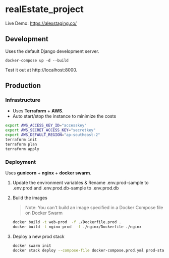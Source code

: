# realEstate_project

Live Demo: https://alexstaging.co/

## Development

Uses the default Django development server.

`docker-compose up -d --build`

Test it out at http://localhost:8000.

## Production

### Infrastructure

- Uses **Terraform** + **AWS**.
- Auto start/stop the instance to minimize the costs

```bash
export AWS_ACCESS_KEY_ID="accesskey"
export AWS_SECRET_ACCESS_KEY="secretkey"
export AWS_DEFAULT_REGION="ap-southeast-2"
terraform init
terraform plan
terraform apply
```

### Deployment

Uses **gunicorn** + **nginx** + **docker swarm**.

1. Update the environment variables & Rename .env.prod-sample to .env.prod and .env.prod.db-sample to .env.prod.db

2. Build the images

   > Note: You can't build an image specified in a Docker Compose file on Docker Swarm

   ```bash
   docker build -t web-prod  -f ./Dockerfile.prod .
   docker build -t nginx-prod  -f ./nginx/Dockerfile ./nginx
   ```

3. Deploy a new prod stack
   ```bash
   docker swarm init
   docker stack deploy --compose-file docker-compose.prod.yml prod-stack
   ```

